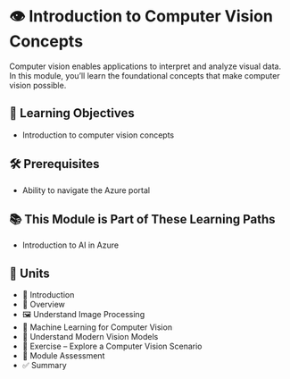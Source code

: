 # 👁️ Introduction to Computer Vision Concepts

Computer vision enables applications to interpret and analyze visual data.  
In this module, you’ll learn the foundational concepts that make computer vision possible.

## 🎯 Learning Objectives
- Introduction to computer vision concepts  

## 🛠️ Prerequisites
- Ability to navigate the Azure portal  

## 📚 This Module is Part of These Learning Paths
- Introduction to AI in Azure  

## 🧩 Units
- 📝 Introduction  
- 📖 Overview  
- 🖼️ Understand Image Processing  
- 🤖 Machine Learning for Computer Vision  
- 🔬 Understand Modern Vision Models  
- 🧪 Exercise – Explore a Computer Vision Scenario  
- 📝 Module Assessment  
- ✅ Summary
